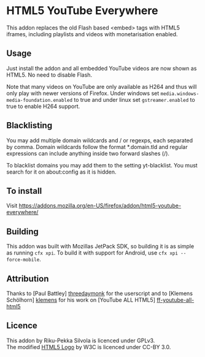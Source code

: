 # HTML5 YouTube Everywhere #

This addon replaces the old Flash based &lt;embed> tags with HTML5 iframes,
including playlists and videos with monetarisation enabled.

## Usage ##

Just install the addon and all embedded YouTube videos are now shown as HTML5. 
No need to disable Flash.

Note that many videos on YouTube are only available as H264 and thus will only
play with newer versions of Firefox.
Under windows set `media.windows-media-foundation.enabled` to true and under 
linux set `gstreamer.enabled` to true to enable H264 support.

## Blacklisting ##

You may add multiple domain wildcards and / or regexps, each separated by comma.
Domain wildcards follow the format *.domain.tld and regular expressions can 
include anything inside two forward slashes (/).

To blacklist domains you may add them to the setting yt-blacklist. You must 
search for it on about:config as it is hidden. 

## To install

Visit https://addons.mozilla.org/en-US/firefox/addon/html5-youtube-everywhere/

## Building ##

This addon was built with Mozillas JetPack SDK, so building it is as simple
as running `cfx xpi`. To build it with support for Android, use `cfx xpi --force-mobile`.

## Attribution ##

Thanks to [Paul Battley] [threedaymonk] for the userscript and to [Klemens 
Schölhorn] [klemens] for his work on [YouTube ALL HTML5] [ff-youtube-all-html5]

## Licence ##

This addon by Riku-Pekka Silvola is licenced under GPLv3.<br />
The modified [HTML5 Logo][w3c] by W3C is licenced under CC-BY 3.0.

[w3c]: http://www.w3.org/html/logo/
[threedaymonk]: https://github.com/threedaymonk
[klemens]: https://github.com/klemens
[ff-youtube-all-html5]: https://github.com/klemens/ff-youtube-all-html5
